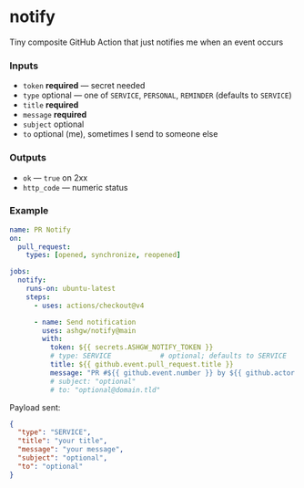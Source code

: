 # notify

Tiny composite GitHub Action that just notifies me when an event occurs

### Inputs
- `token` **required** — secret needed
- `type` optional — one of `SERVICE`, `PERSONAL`, `REMINDER` (defaults to `SERVICE`)
- `title` **required**
- `message` **required**
- `subject` optional
- `to` optional (me), sometimes I send to someone else

### Outputs
- `ok` — `true` on 2xx
- `http_code` — numeric status

### Example

```yaml
name: PR Notify
on:
  pull_request:
    types: [opened, synchronize, reopened]

jobs:
  notify:
    runs-on: ubuntu-latest
    steps:
      - uses: actions/checkout@v4

      - name: Send notification
        uses: ashgw/notify@main
        with:
          token: ${{ secrets.ASHGW_NOTIFY_TOKEN }}
          # type: SERVICE            # optional; defaults to SERVICE
          title: ${{ github.event.pull_request.title }}
          message: "PR #${{ github.event.number }} by ${{ github.actor }} on ${{ github.repository }} (${{ github.head_ref }} -> ${{ github.base_ref }}) ${{ github.event.pull_request.html_url }}"
          # subject: "optional"
          # to: "optional@domain.tld"
````

Payload sent:

```json
{
  "type": "SERVICE",
  "title": "your title",
  "message": "your message",
  "subject": "optional",
  "to": "optional"
}
```

